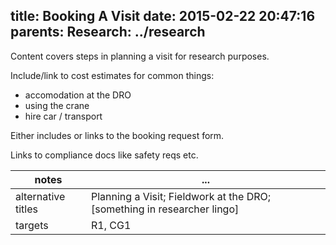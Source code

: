 title: Booking A Visit
date: 2015-02-22 20:47:16
parents:
  Research: ../research
---

Content covers steps in planning a visit for research purposes.

Include/link to cost estimates for common things:
- accomodation at the DRO
- using the crane
- hire car / transport

Either includes or links to the booking request form.

Links to compliance docs like safety reqs etc.

notes | ...
-------|-----
alternative titles | Planning a Visit; Fieldwork at the DRO; [something in researcher lingo]
targets | R1, CG1
